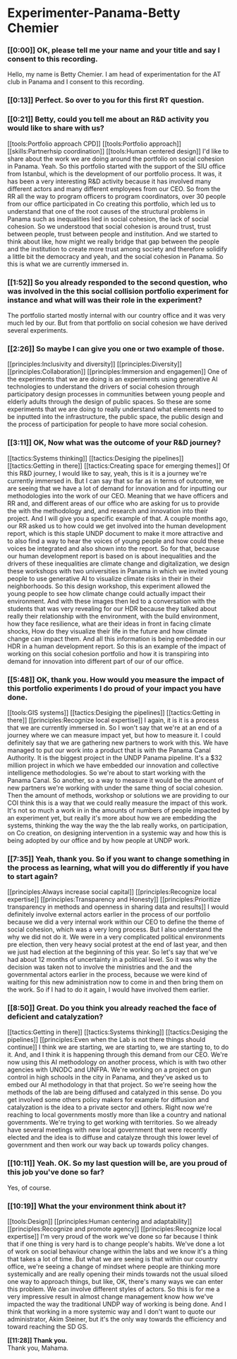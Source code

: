 # Experimenter\-Panama\-Betty Chemier

### [[0:00]] OK, please tell me your name and your title and say I consent to this recording\.

Hello, my name is Betty Chemier\. I am head of experimentation for the AT club in Panama and I consent to this recording\.

### [[0:13]] Perfect\. So over to you for this first RT question\.

### [[0:21]] Betty, could you tell me about an R&D activity you would like to share with us?

[[tools:Portfolio approach CPD]]
[[tools:Portfolio approach]]
[[skills:Partnerhsip coordination]]
[[tools:Human centered design]]
I'd like to share about the work we are doing around the portfolio on social cohesion in Panama\. Yeah\. So this portfolio started with the support of the SIU office from Istanbul, which is the development of our portfolio process\. It was, it has been a very interesting R&D activity because it has involved many different actors and many different employees from our CEO\. So from the RR all the way to program officers to program coordinators, over 30 people from our office participated in Co creating this portfolio, which led us to understand that one of the root causes of the structural problems in Panama such as inequalities lied in social cohesion, the lack of social cohesion\. So we understood that social cohesion is around trust, trust between people, trust between people and institution\. And we started to think about like, how might we really bridge that gap between the people and the institution to create more trust among society and therefore solidify a little bit the democracy and yeah, and the social cohesion in Panama\. So this is what we are currently immersed in\.


### [[1:52]] So you already responded to the second question, who was involved in the this social collision portfolio experiment for instance and what will was their role in the experiment?

The portfolio started mostly internal with our country office and it was very much led by our\. But from that portfolio on social cohesion we have derived several experiments\.

### [[2:26]] So maybe I can give you one or two example of those\.

[[principles:Inclusivity and diversity]]
[[principles:Diversity]]
[[principles:Collaboration]]
[[principles:Immersion and engagemen]]
One of the experiments that we are doing is an experiments using generative AI technologies to understand the drivers of social cohesion through participatory design processes in communities between young people and elderly adults through the design of public spaces\. So these are some experiments that we are doing to really understand what elements need to be inputted into the infrastructure, the public space, the public design and the process of participation for people to have more social cohesion\.


### [[3:11]] OK, Now what was the outcome of your R&D journey?

[[tactics:Systems thinking]]
[[tactics:Desiging the pipelines]]
[[tactics:Getting in there]]
[[tactics:Creating space for emerging themes]]
Of this R&D journey, I would like to say, yeah, this is it is a journey we're currently immersed in\. But I can say that so far as in terms of outcome, we are seeing that we have a lot of demand for innovation and for inputting our methodologies into the work of our CEO\. Meaning that we have officers and RR and, and different areas of our office who are asking for us to provide the with the methodology and, and research and innovation into their project\. And I will give you a specific example of that\. A couple months ago, our RR asked us to how could we get involved into the human development report, which is this staple UNDP document to make it more attractive and to also find a way to hear the voices of young people and how could these voices be integrated and also shown into the report\. So for that, because our human development report is based on is about inequalities and the drivers of these inequalities are climate change and digitalization, we design these workshops with two universities in Panama in which we invited young people to use generative AI to visualize climate risks in their in their neighborhoods\. So this design workshop, this experiment allowed the young people to see how climate change could actually impact their environment\. And with these images then led to a conversation with the students that was very revealing for our HDR because they talked about really their relationship with the environment, with the build environment, how they face resilience, what are their ideas in front in facing climate shocks, How do they visualize their life in the future and how climate change can impact them\. And all this information is being embedded in our HDR in a human development report\. So this is an example of the impact of working on this social cohesion portfolio and how it is transpiring into demand for innovation into different part of our of our office\.


### [[5:48]] OK, thank you\. How would you measure the impact of this portfolio experiments I do proud of your impact you have done\.

[[tools:GIS systems]]
[[tactics:Desiging the pipelines]]
[[tactics:Getting in there]]
[[principles:Recognize local expertise]]
I again, it is it is a process that we are currently immersed in\. So I won't say that we're at an end of a journey where we can measure impact yet, but how to measure it\. I could definitely say that we are gathering new partners to work with this\. We have managed to put our work into a product that is with the Panama Canal Authority\. It is the biggest project in the UNDP Panama pipeline\. It's a $32 million project in which we have embedded our innovation and collective intelligence methodologies\. So we're about to start working with the Panama Canal\. So another, so a way to measure it would be the amount of new partners we're working with under the same thing of social cohesion\. Then the amount of methods, workshop or solutions we are providing to our COI think this is a way that we could really measure the impact of this work\. It's not so much a work in in the amounts of numbers of people impacted by an experiment yet, but really it's more about how we are embedding the systems, thinking the way the way the the lab really works, on participation, on Co creation, on designing intervention in a systemic way and how this is being adopted by our office and by how people at UNDP work\.


### [[7:35]] Yeah, thank you\. So if you want to change something in the process as learning, what will you do differently if you have to start again?

[[principles:Always increase social capital]]
[[principles:Recognize local expertise]]
[[principles:Transparency and Honesty]]
[[principles:Prioritize transparency in methods and openness in sharing data and results]]
I would definitely involve external actors earlier in the process of our portfolio because we did a very internal work within our CEO to define the theme of social cohesion, which was a very long process\. But I also understand the why we did not do it\. We were in a very complicated political environments pre election, then very heavy social protest at the end of last year, and then we just had election at the beginning of this year\. So let's say that we've had about 12 months of uncertainty in a political level\. So it was why the decision was taken not to involve the ministries and the and the governmental actors earlier in the process, because we were kind of waiting for this new administration now to come in and then bring them on the work\. So if I had to do it again, I would have involved them earlier\.


### [[8:50]] Great\. Do you think you already reached the face of deficient and catalyzation?

[[tactics:Getting in there]]
[[tactics:Systems thinking]]
[[tactics:Desiging the pipelines]]
[[principles:Even when the Lab is not there things should continue]]
I think we are starting, we are starting to, we are starting to, to do it\. And, and I think it is happening through this demand from our CEO\. We're now using this AI methodology on another process, which is with two other agencies with UNODC and UNFPA\. We're working on a project on gun control in high schools in the city in Panama, and they've asked us to embed our AI methodology in that that project\. So we're seeing how the methods of the lab are being diffused and catalyzed in this sense\. Do you get involved some others policy makers for example for diffusion and catalyzation is the idea to a private sector and others\. Right now we're reaching to local governments mostly more than like a country and national governments\. We're trying to get working with territories\. So we already have several meetings with new local government that were recently elected and the idea is to diffuse and catalyze through this lower level of government and then work our way back up towards policy changes\.


### [[10:11]] Yeah\. OK\. So my last question will be, are you proud of this job you've done so far?

Yes, of course\.

### [[10:19]] What the your environment think about it?

[[tools:Design]]
[[principles:Human centering and adaptability]]
[[principles:Recognize and promote agency]]
[[principles:Recognize local expertise]]
I'm very proud of the work we've done so far because I think that if one thing is very hard is to change people's habits\. We've done a lot of work on social behaviour change within the labs and we know it's a thing that takes a lot of time\. But what we are seeing is that within our country office, we're seeing a change of mindset where people are thinking more systemically and are really opening their minds towards not the usual siloed one way to approach things, but like, OK, there's many ways we can enter this problem\. We can involve different styles of actors\. So this is for me a very impressive result in almost change management know how we've impacted the way the traditional UNDP way of working is being done\. And I think that working in a more systemic way and I don't want to quote our administrator, Akim Steiner, but it's the only way towards the efficiency and toward reaching the SD GS\.


__\[\[11:28]] Thank you\.__  
Thank you, Mahama\.

